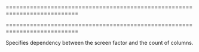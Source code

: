 ===========================================================================
<!--hidden--><!--/hidden-->
===========================================================================

<!--shortDescription-->
Specifies dependency between the screen factor and the count of columns.
<!--/shortDescription-->

<!--fullDescription-->

<!--/fullDescription-->
